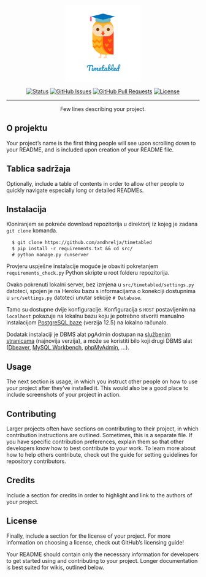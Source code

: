 <p align="center">
	<a href="" rel="noopener">
	<img width=200px height=200px src="src/static/images/timetabled_logo.png" alt="Project logo"></a>
</p>


<div align="center">

[![Status](https://img.shields.io/badge/status-active-success.svg)]()
[![GitHub Issues](https://img.shields.io/github/issues/andhrelja/notraction.svg)](https://github.com/andhrelja/notraction/issues)
[![GitHub Pull Requests](https://img.shields.io/github/issues-pr/andhrelja/notraction.svg)](https://github.com/andhrelja/notraction/pulls)
[![License](https://img.shields.io/badge/license-MIT-blue.svg)](/LICENSE)

</div>

---

<p align="center"> Few lines describing your project.
    <br> 
</p>

## O projektu

Your project’s name is the first thing people will see upon scrolling
down to your README, and is included upon creation of your README file.


## Tablica sadržaja

Optionally, include a table of contents in order to allow other people
to quickly navigate especially long or detailed READMEs.


## Instalacija

Kloniranjem se pokreće download repozitorija u direktorij iz kojeg je zadana `git clone` komanda. 
  
```
  $ git clone https://github.com/andhrelja/timetabled
  $ pip install -r requirements.txt && cd src/ 
  # python manage.py runserver
```

Provjeru uspješne instalacije moguće je obaviti pokretanjem `requirements_check.py` Python skripte u root folderu repozitorija.

Ovako pokrenuti lokalni server, bez izmjena u `src/timetabled/settings.py` datoteci, spojen je na Heroku bazu s informacijama o konekciji dostupnima u `src/settings.py` datoteci unutar sekcije `# Database`.

Tamo su dostupne dvije konfiguracije. Konfiguracija s `HOST` postavljenim na `localhost` pokazuje na lokalnu bazu koju je potrebno stvoriti manualno instalacijom [PostgreSQL baze](https://www.enterprisedb.com/downloads/postgres-postgresql-downloads) (verzija 12.5) na lokalno računalo. 

Dodatak instalaciji je DBMS alat pgAdmin dostupan na [službenim stranicama](https://www.pgadmin.org/download/pgadmin-4-windows/) (najnovija verzija), a može se koristiti bilo koji drugi DBMS alat ([Dbeaver](https://dbeaver.io/download/), [MySQL Workbench](https://dev.mysql.com/downloads/workbench/), [phpMyAdmin](https://www.phpmyadmin.net/downloads/), ...).

## Usage

The next section is usage, in which you instruct other people on how to use your project after they’ve installed it. This would also be a good
place to include screenshots of your project in action.

## Contributing

Larger projects often have sections on contributing to their project, in which contribution instructions are outlined. Sometimes, this is a separate file. If you have specific contribution preferences, explain them so that other developers know how to best contribute to your work. To learn more about how to help others contribute, check out the guide
for setting guidelines for repository contributors.

## Credits

Include a section for credits in order to highlight and link to the
authors of your project.

## License

Finally, include a section for the license of your project. For more information on choosing a license, check out GitHub’s licensing guide!

Your README should contain only the necessary information for developers to get started using and contributing to your project. Longer documentation is best suited for wikis, outlined below.

